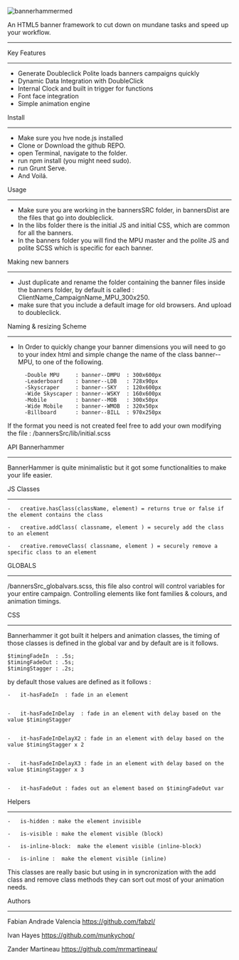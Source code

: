![bannerhammermed](https://cloud.githubusercontent.com/assets/213993/8670507/b09bb79e-2a15-11e5-9204-fd1a2115f14c.jpg)


An HTML5 banner framework to cut down on mundane tasks and speed up your workflow.
__________________________________________________________________________________


Key Features
__________________________________________________________________________________


- Generate Doubleclick Polite loads banners campaigns quickly
- Dynamic Data Integration with DoubleClick
- Internal Clock and built in trigger for functions 
- Font face integration
- Simple animation engine


Install 
__________________________________________________________________________________

 - Make sure you hve node.js installed
 - Clone or Download the github REPO.
 - open Terminal, navigate to the folder.
 - run npm install (you might need sudo).
 - run Grunt Serve.
 - And Voilá.

Usage
__________________________________________________________________________________



 - Make sure you are working in the bannersSRC folder, in bannersDist are the files that go into doubleclick.
 - In the libs folder there is the initial JS and initial CSS, which are common for all the banners.
 - In the banners folder you will find the MPU master and the polite JS and polite SCSS which is specific for each banner.

Making new banners
__________________________________________________________________________________


- Just duplicate and rename the folder containing the banner files inside the banners folder, by default is  called : ClientName_CampaignName_MPU_300x250. 
- make sure that you include a default image for old browsers.  And upload to doubleclick.


Naming & resizing Scheme 
__________________________________________________________________________________

- In Order to quickly change your banner dimensions  you will need to go to your index html and simple change the name of the class banner--MPU, to one of the following.  

		-Double MPU		: banner--DMPU	: 300x600px
		-Leaderboard	: banner--LDB	: 728x90px
		-Skyscraper 	: banner--SKY	: 120x600px
		-Wide Skyscaper : banner--WSKY	: 160x600px 
		-Mobile 		: banner--MOB	: 300x50px
		-Wide Mobile 	: banner--WMOB	: 320x50px
		-Billboard 		: banner--BILL	: 970x250px

If the format you need is not created feel free to add your own modifying the file : /bannersSrc/lib/initial.scss


API  Bannerhammer
__________________________________________________________________________________

BannerHammer is quite minimalistic but it got some functionalities to make your life easier. 

JS Classes
__________________________________________________________________________________

	-	creative.hasClass(className, element) = returns true or false if the element contains the class  

	-	creative.addClass( classname, element ) = securely add the class to an element

	-	creative.removeClass( classname, element ) = securely remove a specific class to an element 

GLOBALS 
__________________________________________________________________________________


/bannersSrc_globalvars.scss, this file also control will control variables for your entire campaign. 
Controlling elements like font families &  colours, and animation timings.

CSS 
__________________________________________________________________________________


Bannerhammer it got built it helpers and animation classes, the timing of those classes is defined in the global var and by default are is it follows.

	$timingFadeIn  : .5s; 
	$timingFadeOut : .5s; 
	$timingStagger : .2s;


by default those values are defined as it follows :


	-	it-hasFadeIn  : fade in an element
	

	-	it-hasFadeInDelay  : fade in an element with delay based on the value $timingStagger
	

	-	it-hasFadeInDelayX2 : fade in an element with delay based on the value $timingStagger x 2 


	-	it-hasFadeInDelayX3 : fade in an element with delay based on the value $timingStagger x 3 


	-	it-hasFadeOut : fades out an element based on $timingFadeOut var 


Helpers
__________________________________________________________________________________



	-	is-hidden : make the element invisible 

	-	is-visible : make the element visible (block)

	-	is-inline-block:  make the element visible (inline-block)

	-	is-inline :  make the element visible (inline)



This classes are really basic but using in in syncronization with the add class and remove class methods they can sort out most of your animation needs.


Authors
__________________________________________________________________________________


Fabian Andrade Valencia
https://github.com/fabzl/

Ivan Hayes
https://github.com/munkychop/

Zander Martineau
https://github.com/mrmartineau/
  



